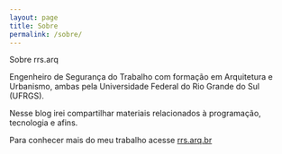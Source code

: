 ```yaml
---
layout: page
title: Sobre
permalink: /sobre/
---
```


Sobre rrs.arq

Engenheiro de Segurança do Trabalho com formação em Arquitetura e Urbanismo, ambas pela Universidade Federal do Rio Grande do Sul (UFRGS).

Nesse blog irei compartilhar materiais relacionados à programação, tecnologia e afins.

Para conhecer mais do meu trabalho acesse [rrs.arq.br](https://www.rrs.arq.br)